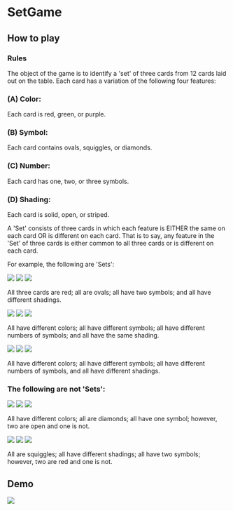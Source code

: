 # SetGame
## How to play
### Rules
The object of the game is to identify a 'set' of three cards from 12 cards laid out on the table. Each card has a variation of the following four features:
### (A) Color: 
Each card is red, green, or purple.

### (B) Symbol: 
Each card contains ovals, squiggles, or diamonds.

### (C) Number: 
Each card has one, two, or three symbols.

### (D) Shading: 
Each card is solid, open, or striped.

A 'Set' consists of three cards in which each feature is EITHER the same on each card OR is different on each card. That is to say, any feature in the 'Set' of three cards is either common to all three cards or is different on each card.

For example, the following are 'Sets':

![](https://puzzles.setgame.com/images/setcards/small/74.gif) 
![](https://puzzles.setgame.com/images/setcards/small/47.gif)
![](https://puzzles.setgame.com/images/setcards/small/20.gif)

All three cards are red; all are ovals; all have two symbols; and all have different shadings.

![](https://puzzles.setgame.com/images/setcards/small/34.gif)
![](https://puzzles.setgame.com/images/setcards/small/50.gif)
![](https://puzzles.setgame.com/images/setcards/small/39.gif)

All have different colors; all have different symbols; all have different numbers of symbols; and all have the same shading.

![](https://puzzles.setgame.com/images/setcards/small/49.gif)
![](https://puzzles.setgame.com/images/setcards/small/17.gif)
![](https://puzzles.setgame.com/images/setcards/small/57.gif)

All have different colors; all have different symbols; all have different numbers of symbols, and all have different shadings.

### The following are not 'Sets': 

![](https://puzzles.setgame.com/images/setcards/small/16.gif)
![](https://puzzles.setgame.com/images/setcards/small/67.gif)
![](https://puzzles.setgame.com/images/setcards/small/64.gif)

All have different colors; all are diamonds; all have one symbol; however, two are open and one is not. 

![](https://puzzles.setgame.com/images/setcards/small/02.gif)
![](https://puzzles.setgame.com/images/setcards/small/29.gif)
![](https://puzzles.setgame.com/images/setcards/small/62.gif)

All are squiggles; all have different shadings; all have two symbols; however, two are red and one is not.
## Demo
![](https://media.giphy.com/media/9VkmcH8Lj4297mChAw/giphy-downsized-large.gif)

